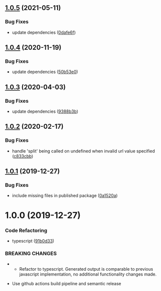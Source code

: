 ## [1.0.5](https://github.com/techinity/url-parameter-append/compare/v1.0.4...v1.0.5) (2021-05-11)


### Bug Fixes

* update dependencies ([0dafe6f](https://github.com/techinity/url-parameter-append/commit/0dafe6fd3f33fcdf0a36c7d95ede04d7d6b079d8))

## [1.0.4](https://github.com/techinity/url-parameter-append/compare/v1.0.3...v1.0.4) (2020-11-19)


### Bug Fixes

* update dependencies ([50b53e0](https://github.com/techinity/url-parameter-append/commit/50b53e0f6bcd8777346388b39b36cb3386ad90ce))

## [1.0.3](https://github.com/techinity/url-parameter-append/compare/v1.0.2...v1.0.3) (2020-04-03)


### Bug Fixes

* update dependencies ([9388b3b](https://github.com/techinity/url-parameter-append/commit/9388b3bd7b1b720f3f2cd64858f11bfa5b1c3d4e))

## [1.0.2](https://github.com/techinity/url-parameter-append/compare/v1.0.1...v1.0.2) (2020-02-17)


### Bug Fixes

* handle 'split' being called on undefined when invalid url value specified ([c833cbb](https://github.com/techinity/url-parameter-append/commit/c833cbbc815278b4ae292064f5bf0d473c89cb56))

## [1.0.1](https://github.com/techinity/url-parameter-append/compare/v1.0.0...v1.0.1) (2019-12-27)


### Bug Fixes

* include missing files in published package ([0a1520a](https://github.com/techinity/url-parameter-append/commit/0a1520aac4dfe7d7911450352802a0310c49726a))

# 1.0.0 (2019-12-27)


### Code Refactoring

* typescript ([91b0d33](https://github.com/techinity/url-parameter-append/commit/91b0d332f9ed5d650d23b59de1a9a47b3f30188f))


### BREAKING CHANGES

* - Refactor to typescript. Generated output is comparable to previous javascript implementation, no additional functionality changes made.
- Use github actions build pipeline and semantic release
